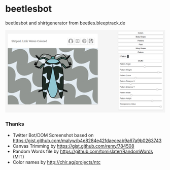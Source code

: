 # beetlesbot
beetlesbot and shirtgenerator from beetles.bleeptrack.de

![screenshot](/img/screenshot.png)

### Thanks

* Twitter Bot/DOM Screenshot based on https://gist.github.com/malyw/b4e8284e42fdaeceab9a67a9b0263743
* Canvas Trimming by https://gist.github.com/remy/784508
* Random Words file by https://github.com/tomislater/RandomWords (MIT)
* Color names by http://chir.ag/projects/ntc
